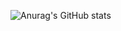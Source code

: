 ![Anurag's GitHub stats](https://github-readme-stats.vercel.app/api?username=Max634&show_icons=true&theme=dracula)
